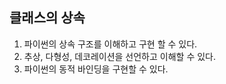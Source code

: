 ## 클래스의 상속

1. 파이썬의 상속 구조를 이해하고 구현 할 수 있다.
2. 추상, 다형성, 데코레이션을 선언하고 이해할 수 있다.
3. 파이썬의 동적 바인딩을 구현할 수 있다.
